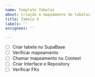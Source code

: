 ```yaml
---
name: Template Tabelas
about: Criação e mapeamento de tabelas
title: Tabela X
labels: ''
assignees: ''

---
```


- [ ] Criar tabela no SupaBase
- [ ] Verificar mapeamento
- [ ] Chamar mapeamento no Context
- [ ] Criar Interface e Repository
- [ ] Verificar FKs
